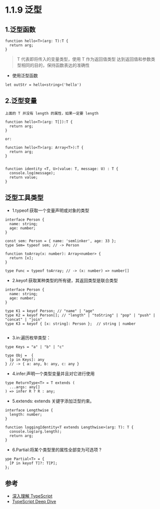 # 1.1.9 泛型


## 1.泛型函数

```
function hello<T>(arg: T):T {
  return arg;
}
```

>T 代表即将传入的变量类型，使用 T 作为返回值类型
达到返回值和参数类型相同的目的，保持函数表达的准确性

- 使用泛型函数

```
let outStr = hello<string>('hello')
```

## 2.泛型变量

```
上面的 T 并没有 length 的属性，如果一定要 length

function hello<T>(arg: T[]):T {
  return arg;
}

or:

function hello<T>(arg: Array<T>):T {
  return arg;
}


function identity <T, U>(value: T, message: U) : T {
  console.log(message);
  return value;
}
```

## 泛型工具类型

- 1.typeof:获取一个变量声明或对象的类型
```
interface Person {
  name: string;
  age: number;
}

const sem: Person = { name: 'semlinker', age: 33 };
type Sem= typeof sem; // -> Person

function toArray(x: number): Array<number> {
  return [x];
}

type Func = typeof toArray; // -> (x: number) => number[]

```

- 2.keyof:获取某种类型的所有键，其返回类型是联合类型
```
interface Person {
  name: string;
  age: number;
}

type K1 = keyof Person; // "name" | "age"
type K2 = keyof Person[]; // "length" | "toString" | "pop" | "push" | "concat" | "join" 
type K3 = keyof { [x: string]: Person };  // string | number


```
- 3.in:遍历枚举类型：
```
type Keys = "a" | "b" | "c"

type Obj =  {
  [p in Keys]: any
} // -> { a: any, b: any, c: any }
```
- 4.infer:声明一个类型变量并且对它进行使用
```
type ReturnType<T> = T extends (
  ...args: any[]
) => infer R ? R : any;
```
- 5.extends: extends 关键字添加泛型约束。
```
interface Lengthwise {
  length: number;
}

function loggingIdentity<T extends Lengthwise>(arg: T): T {
  console.log(arg.length);
  return arg;
}

```
- 6.Partial:将某个类型里的属性全部变为可选项 ?

```
ype Partial<T> = {
  [P in keyof T]?: T[P];
};
```

## 参考
- [深入理解 TypeScript](https://jkchao.github.io/typescript-book-chinese/)
- [TypeScript Deep Dive](https://basarat.gitbook.io/typescript/)

